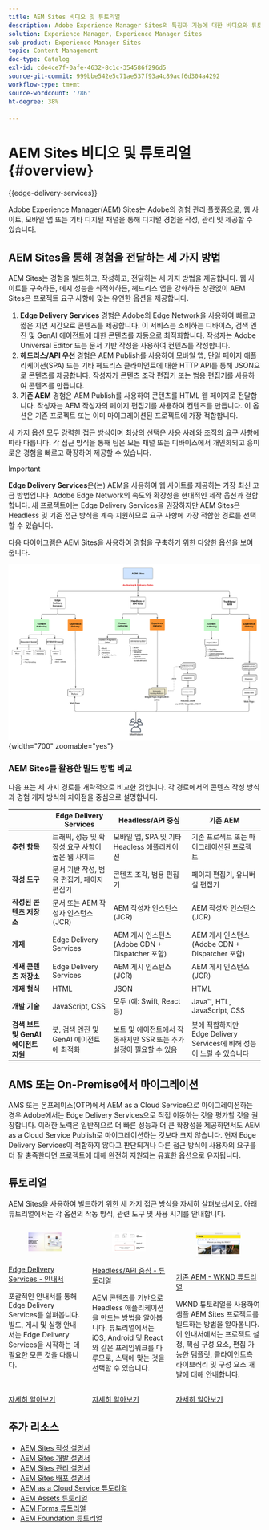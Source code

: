 ```yaml
---
title: AEM Sites 비디오 및 튜토리얼
description: Adobe Experience Manager Sites의 특징과 기능에 대한 비디오와 튜토리얼을 살펴봅니다. AEM Sites는 대표적인 경험 관리 플랫폼입니다.
solution: Experience Manager, Experience Manager Sites
sub-product: Experience Manager Sites
topic: Content Management
doc-type: Catalog
exl-id: cde4ce7f-0afe-4632-8c1c-354586f296d5
source-git-commit: 999bbe542e5c71ae537f93a4c89acf6d304a4292
workflow-type: tm+mt
source-wordcount: '786'
ht-degree: 38%

---
```


# AEM Sites 비디오 및 튜토리얼 {#overview}

{{edge-delivery-services}}

Adobe Experience Manager(AEM) Sites는 Adobe의 경험 관리 플랫폼으로, 웹 사이트, 모바일 앱 또는 기타 디지털 채널을 통해 디지털 경험을 작성, 관리 및 제공할 수 있습니다.

## AEM Sites을 통해 경험을 전달하는 세 가지 방법

AEM Sites는 경험을 빌드하고, 작성하고, 전달하는 세 가지 방법을 제공합니다. 웹 사이트를 구축하든, 에지 성능을 최적화하든, 헤드리스 앱을 강화하든 상관없이 AEM Sites은 프로젝트 요구 사항에 맞는 유연한 옵션을 제공합니다.

1. **Edge Delivery Services** 경험은 Adobe의 Edge Network을 사용하여 빠르고 짧은 지연 시간으로 콘텐츠를 제공합니다. 이 서비스는 소비하는 디바이스, 검색 엔진 및 GenAI 에이전트에 대한 콘텐츠를 자동으로 최적화합니다. 작성자는 Adobe Universal Editor 또는 문서 기반 작성을 사용하여 컨텐츠를 작성합니다.
1. **헤드리스/API 우선** 경험은 AEM Publish를 사용하여 모바일 앱, 단일 페이지 애플리케이션(SPA) 또는 기타 헤드리스 클라이언트에 대한 HTTP API를 통해 JSON으로 콘텐츠를 제공합니다. 작성자가 콘텐츠 조각 편집기 또는 범용 편집기를 사용하여 콘텐츠를 만듭니다.
1. **기존 AEM** 경험은 AEM Publish를 사용하여 콘텐츠를 HTML 웹 페이지로 전달합니다. 작성자는 AEM 작성자의 페이지 편집기를 사용하여 컨텐츠를 만듭니다. 이 옵션은 기존 프로젝트 또는 이미 마이그레이션된 프로젝트에 가장 적합합니다.

세 가지 옵션 모두 강력한 접근 방식이며 최상의 선택은 사용 사례와 조직의 요구 사항에 따라 다릅니다. 각 접근 방식을 통해 팀은 모든 채널 또는 디바이스에서 개인화되고 흥미로운 경험을 빠르고 확장하여 제공할 수 있습니다.

>[!IMPORTANT]
>
> **Edge Delivery Services**&#x200B;은(는) AEM을 사용하여 웹 사이트를 제공하는 가장 최신 고급 방법입니다. Adobe Edge Network의 속도와 확장성을 현대적인 제작 옵션과 결합합니다. 새 프로젝트에는 Edge Delivery Services을 권장하지만 AEM Sites은 Headless 및 기존 접근 방식을 계속 지원하므로 요구 사항에 가장 적합한 경로를 선택할 수 있습니다.

다음 다이어그램은 AEM Sites을 사용하여 경험을 구축하기 위한 다양한 옵션을 보여 줍니다.

![AEM-Sites-콘텐츠-작성-및-경험-전달-경로.png](./assets/aem-sites-authoring-and-experience-delivery-paths.png){width="700" zoomable="yes"}

### AEM Sites를 활용한 빌드 방법 비교

다음 표는 세 가지 경로를 개략적으로 비교한 것입니다. 각 경로에서의 콘텐츠 작성 방식과 경험 게재 방식의 차이점을 중심으로 설명합니다.

|            | Edge Delivery Services | Headless/API 중심 | 기존 AEM |
|---------------------|------------------------------|---------------------------------|---------------------------------------------|
| **추천 항목** | 트래픽, 성능 및 확장성 요구 사항이 높은 웹 사이트 | 모바일 앱, SPA 및 기타 Headless 애플리케이션 | 기존 프로젝트 또는 마이그레이션된 프로젝트 |
| **작성 도구** | 문서 기반 작성, 범용 편집기, 페이지 편집기 | 콘텐츠 조각, 범용 편집기 | 페이지 편집기, 유니버설 편집기 |
| **작성된 콘텐츠 저장소** | 문서 또는 AEM 작성자 인스턴스 (JCR) | AEM 작성자 인스턴스 (JCR) | AEM 작성자 인스턴스 (JCR) |
| **게재** | Edge Delivery Services | AEM 게시 인스턴스 (Adobe CDN + Dispatcher 포함) | AEM 게시 인스턴스 (Adobe CDN + Dispatcher 포함) |
| **게재 콘텐츠 저장소** | Edge Delivery Services | AEM 게시 인스턴스 (JCR) | AEM 게시 인스턴스 (JCR) |
| **게재 형식** | HTML | JSON | HTML |
| **개발 기술** | JavaScript, CSS | 모두 (예: Swift, React 등) | Java™, HTL, JavaScript, CSS |
| **검색 보트 및 GenAI 에이전트 지원** | 봇, 검색 엔진 및 GenAI 에이전트에 최적화 | 보트 및 에이전트에서 작동하지만 SSR 또는 추가 설정이 필요할 수 있음 | 봇에 적합하지만 Edge Delivery Services에 비해 성능이 느릴 수 있습니다 |

## AMS 또는 On-Premise에서 마이그레이션

AMS 또는 온프레미스(OTP)에서 AEM as a Cloud Service으로 마이그레이션하는 경우 Adobe에서는 Edge Delivery Services으로 직접 이동하는 것을 평가할 것을 권장합니다. 이러한 노력은 일반적으로 더 빠른 성능과 더 큰 확장성을 제공하면서도 AEM as a Cloud Service Publish로 마이그레이션하는 것보다 크지 않습니다. 현재 Edge Delivery Services이 적합하지 않다고 판단되거나 다른 접근 방식이 사용자의 요구를 더 잘 충족한다면 프로젝트에 대해 완전히 지원되는 유효한 옵션으로 유지됩니다.

## 튜토리얼

AEM Sites을 사용하여 빌드하기 위한 세 가지 접근 방식을 자세히 살펴보십시오. 아래 튜토리얼에서는 각 옵션의 작동 방식, 관련 도구 및 사용 시기를 안내합니다.

<!-- CARDS

* https://www.aem.live/docs/
  {title = Edge Delivery Services - Guides}
  {description = Explore Edge Delivery Services with comprehensive guides. The Build, Publish, and Launch guides cover everything you need to get started with Edge Delivery Services.}
  {image = ./assets/edge-delivery-services.png}
  {target = _blank}
* https://experienceleague.adobe.com/ko/docs/experience-manager-learn/getting-started-with-aem-headless/overview
  {title = Headless/API-First - Tutorials}
  {description = Learn how to build headless applications powered by AEM content. Tutorials cover frameworks like iOS, Android, and React—choose what fits your stack.}
  {image = ./assets/headless.png}
  {target = _self}
* https://experienceleague.adobe.com/ko/docs/experience-manager-learn/getting-started-wknd-tutorial-develop/overview
  {title = Traditional AEM - WKND Tutorial}
  {description = Learn how to build a sample AEM Sites project using the WKND tutorial. This guide walks you through project setup, Core Components, Editable Templates, client-side libraries, and component development.}
  {image = ./assets/aem-wknd-spa-editor-tutorial.png}
  {target = _self}
-->
<!-- START CARDS HTML - DO NOT MODIFY BY HAND -->
<div class="columns">
    <div class="column is-half-tablet is-half-desktop is-one-third-widescreen" aria-label="Edge Delivery Services - Guides">
        <div class="card" style="height: 100%; display: flex; flex-direction: column; height: 100%;">
            <div class="card-image">
                <figure class="image x-is-16by9">
                    <a href="https://www.aem.live/docs/" title="Edge Delivery Services - 안내서" target="_blank" rel="referrer">
                        <img class="is-bordered-r-small" src="./assets/edge-delivery-services.png" alt="Edge Delivery Services - 안내서"
                             style="width: 100%; aspect-ratio: 16 / 9; object-fit: cover; overflow: hidden; display: block; margin: auto;">
                    </a>
                </figure>
            </div>
            <div class="card-content is-padded-small" style="display: flex; flex-direction: column; flex-grow: 1; justify-content: space-between;">
                <div class="top-card-content">
                    <p class="headline is-size-6 has-text-weight-bold">
                        <a href="https://www.aem.live/docs/" target="_blank" rel="referrer" title="Edge Delivery Services - 안내서">Edge Delivery Services - 안내서</a>
                    </p>
                    <p class="is-size-6">포괄적인 안내서를 통해 Edge Delivery Services를 살펴봅니다. 빌드, 게시 및 실행 안내서는 Edge Delivery Services을 시작하는 데 필요한 모든 것을 다룹니다.</p>
                </div>
                <a href="https://www.aem.live/docs/" target="_blank" rel="referrer" class="spectrum-Button spectrum-Button--outline spectrum-Button--primary spectrum-Button--sizeM" style="align-self: flex-start; margin-top: 1rem;">
                    <span class="spectrum-Button-label has-no-wrap has-text-weight-bold">자세히 알아보기</span>
                </a>
            </div>
        </div>
    </div>
    <div class="column is-half-tablet is-half-desktop is-one-third-widescreen" aria-label="Headless/API-First - Tutorials">
        <div class="card" style="height: 100%; display: flex; flex-direction: column; height: 100%;">
            <div class="card-image">
                <figure class="image x-is-16by9">
                    <a href="https://experienceleague.adobe.com/ko/docs/experience-manager-learn/getting-started-with-aem-headless/overview" title="Headless/API 중심 - 튜토리얼" target="_self" rel="referrer">
                        <img class="is-bordered-r-small" src="./assets/headless.png" alt="Headless/API 중심 - 튜토리얼"
                             style="width: 100%; aspect-ratio: 16 / 9; object-fit: cover; overflow: hidden; display: block; margin: auto;">
                    </a>
                </figure>
            </div>
            <div class="card-content is-padded-small" style="display: flex; flex-direction: column; flex-grow: 1; justify-content: space-between;">
                <div class="top-card-content">
                    <p class="headline is-size-6 has-text-weight-bold">
                        <a href="https://experienceleague.adobe.com/ko/docs/experience-manager-learn/getting-started-with-aem-headless/overview" target="_self" rel="referrer" title="Headless/API 중심 - 튜토리얼">Headless/API 중심 - 튜토리얼</a>
                    </p>
                    <p class="is-size-6">AEM 콘텐츠를 기반으로 Headless 애플리케이션을 만드는 방법을 알아봅니다. 튜토리얼에서는 iOS, Android 및 React와 같은 프레임워크를 다루므로, 스택에 맞는 것을 선택할 수 있습니다.</p>
                </div>
                <a href="https://experienceleague.adobe.com/ko/docs/experience-manager-learn/getting-started-with-aem-headless/overview" target="_self" rel="referrer" class="spectrum-Button spectrum-Button--outline spectrum-Button--primary spectrum-Button--sizeM" style="align-self: flex-start; margin-top: 1rem;">
                    <span class="spectrum-Button-label has-no-wrap has-text-weight-bold">자세히 알아보기</span>
                </a>
            </div>
        </div>
    </div>
    <div class="column is-half-tablet is-half-desktop is-one-third-widescreen" aria-label="Traditional AEM - WKND Tutorial">
        <div class="card" style="height: 100%; display: flex; flex-direction: column; height: 100%;">
            <div class="card-image">
                <figure class="image x-is-16by9">
                    <a href="https://experienceleague.adobe.com/ko/docs/experience-manager-learn/getting-started-wknd-tutorial-develop/overview" title="기존 AEM - WKND 튜토리얼" target="_self" rel="referrer">
                        <img class="is-bordered-r-small" src="./assets/aem-wknd-spa-editor-tutorial.png" alt="기존 AEM - WKND 튜토리얼"
                             style="width: 100%; aspect-ratio: 16 / 9; object-fit: cover; overflow: hidden; display: block; margin: auto;">
                    </a>
                </figure>
            </div>
            <div class="card-content is-padded-small" style="display: flex; flex-direction: column; flex-grow: 1; justify-content: space-between;">
                <div class="top-card-content">
                    <p class="headline is-size-6 has-text-weight-bold">
                        <a href="https://experienceleague.adobe.com/ko/docs/experience-manager-learn/getting-started-wknd-tutorial-develop/overview" target="_self" rel="referrer" title="기존 AEM - WKND 튜토리얼">기존 AEM - WKND 튜토리얼</a>
                    </p>
                    <p class="is-size-6">WKND 튜토리얼을 사용하여 샘플 AEM Sites 프로젝트를 빌드하는 방법을 알아봅니다. 이 안내서에서는 프로젝트 설정, 핵심 구성 요소, 편집 가능한 템플릿, 클라이언트측 라이브러리 및 구성 요소 개발에 대해 안내합니다.</p>
                </div>
                <a href="https://experienceleague.adobe.com/ko/docs/experience-manager-learn/getting-started-wknd-tutorial-develop/overview" target="_self" rel="referrer" class="spectrum-Button spectrum-Button--outline spectrum-Button--primary spectrum-Button--sizeM" style="align-self: flex-start; margin-top: 1rem;">
                    <span class="spectrum-Button-label has-no-wrap has-text-weight-bold">자세히 알아보기</span>
                </a>
            </div>
        </div>
    </div>
</div>
<!-- END CARDS HTML - DO NOT MODIFY BY HAND -->


## 추가 리소스

* [AEM Sites 작성 설명서](https://experienceleague.adobe.com/ko/docs/experience-manager-65/content/sites/authoring/essentials/first-steps)
* [AEM Sites 개발 설명서](https://experienceleague.adobe.com/ko/docs/experience-manager-65/content/implementing/developing/introduction/getting-started)
* [AEM Sites 관리 설명서](https://experienceleague.adobe.com/ko/docs/experience-manager-65/content/sites/administering/home)
* [AEM Sites 배포 설명서](https://experienceleague.adobe.com/ko/docs/experience-manager-65/content/implementing/deploying/introduction/platform)
* [AEM as a Cloud Service 튜토리얼](/help/cloud-service/overview.md)
* [AEM Assets 튜토리얼](/help/assets/overview.md)
* [AEM Forms 튜토리얼](/help/forms/overview.md)
* [AEM Foundation 튜토리얼](/help/foundation/overview.md)

